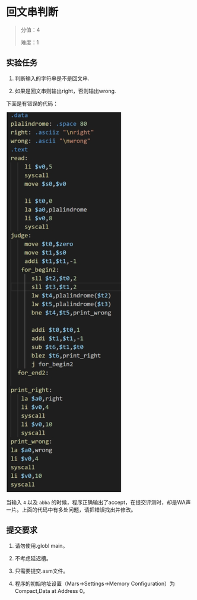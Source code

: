 # 回文串判断

> 分值：4
>
> 难度：1

## 实验任务

1. 判断输入的字符串是不是回文串.

2.  如果是回文串则输出right，否则输出wrong.

下面是有错误的代码：

![image-20231124121433413](./img/image-20231124121433413.png)

当输入 `4` 以及 `abba` 的时候，程序正确输出了accept，在提交评测时，却是WA声一片。上面的代码中有多处问题，请把错误找出并修改。

## 提交要求

1.  请勿使用.globl main。

2. 不考虑延迟槽。

3. 只需要提交.asm文件。

4. 程序的初始地址设置（Mars->Settings->Memory Configuration）为Compact,Data at Address 0。

 